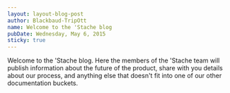 ```yaml
---
layout: layout-blog-post
author: Blackbaud-TripOtt
name: Welcome to the 'Stache blog
pubDate: Wednesday, May 6, 2015
sticky: true
---
```


Welcome to the 'Stache blog.  Here the members of the 'Stache team will publish information about the future of the product, share with you details about our process, and anything else that doesn't fit into one of our other documentation buckets.

